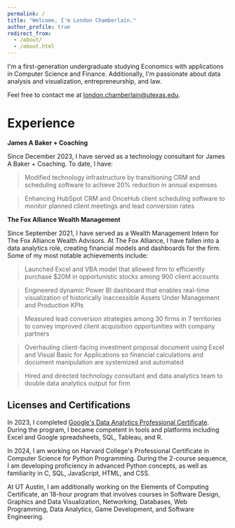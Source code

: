 ```yaml
---
permalink: /
title: "Welcome, I'm London Chamberlain."
author_profile: true
redirect_from: 
  - /about/
  - /about.html
---
```


I'm a first-generation undergraduate studying Economics with applications in Computer Science and Finance. Additionally, I'm passionate about data analysis and visualization, entrepreneurship, and law.

Feel free to contact me at london.chamberlain@utexas.edu.

Experience
======
**James A Baker + Coaching**

Since December 2023, I have served as a technology consultant for James A Baker + Coaching. To date, I have:

> Modified technology infrastructure by transitioning CRM and scheduling software to achieve 20% reduction in annual expenses

> Enhancing HubSpot CRM and OnceHub client scheduling software to monitor planned client meetings and lead conversion rates

**The Fox Alliance Wealth Management**

Since September 2021, I have served as a Wealth Management Intern for The Fox Alliance Wealth Advisors. At The Fox Alliance, I have fallen into a data analytics role, creating financial models and dashboards for the firm. Some of my most notable achievements include:

> Launched Excel and VBA model that allowed firm to efficiently purchase $20M in opportunistic stocks among 900 client accounts

> Engineered dynamic Power BI dashboard that enables real-time visualization of historically inaccessible Assets Under Management and Production KPIs

> Measured lead conversion strategies among 30 firms in 7 territories to convey improved client acquisition opportunities with company partners

> Overhauling client-facing investment proposal document using Excel and Visual Basic for Applications so financial calculations and document manipulation are systemized and automated

> Hired and directed technology consultant and data analytics team to double data analytics output for firm

Licenses and Certifications
------

In 2023, I completed [Google's Data Analytics Professional Certificate](https://www.credly.com/badges/f57c583b-6caa-4b88-8111-3ab16a6be2ea/linked_in_profile). During the program, I became competent in tools and platforms including Excel and Google spreadsheets, SQL, Tableau, and R. 

In 2024, I am working on Harvard College's Professional Certificate in Computer Science for Python Programming. During the 2-course sequence, I am developing proficiency in advanced Python concepts, as well as familiarity in C, SQL, JavaScript, HTML, and CSS.

At UT Austin, I am additionally working on the Elements of Computing Certificate, an 18-hour program that involves courses in Software Design, Graphics and Data Visualization, Networking, Databases, Web Programming, Data Analytics, Game Development, and Software Engineering.
